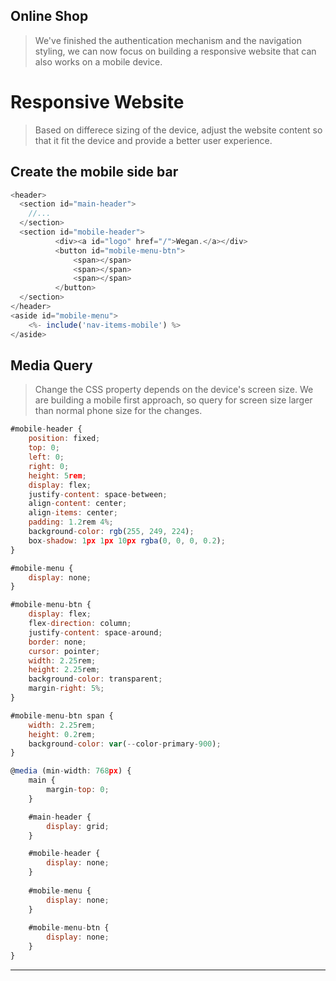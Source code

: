 ## Online Shop
> We've finished the authentication mechanism and the navigation styling, we can now focus on building a responsive website that can also works on a mobile device.

# Responsive Website
> Based on differece sizing of the device, adjust the website content so that it fit the device and provide a better user experience.

## Create the mobile side bar
```js
<header>
  <section id="main-header">
    //...
  </section>
  <section id="mobile-header">
          <div><a id="logo" href="/">Wegan.</a></div>
          <button id="mobile-menu-btn">
              <span></span>
              <span></span>
              <span></span>
          </button>
  </section>
</header>
<aside id="mobile-menu">
    <%- include('nav-items-mobile') %>
</aside>
```
## Media Query
> Change the CSS property depends on the device's screen size. We are building a mobile first approach, so query for screen size larger than normal phone size for the changes.
```js
#mobile-header {
    position: fixed;
    top: 0;
    left: 0;
    right: 0;
    height: 5rem;
    display: flex;
    justify-content: space-between;
    align-content: center;
    align-items: center;
    padding: 1.2rem 4%;
    background-color: rgb(255, 249, 224);
    box-shadow: 1px 1px 10px rgba(0, 0, 0, 0.2);
}

#mobile-menu {
    display: none;
}

#mobile-menu-btn {
    display: flex;
    flex-direction: column;
    justify-content: space-around;
    border: none;
    cursor: pointer;
    width: 2.25rem;
    height: 2.25rem;
    background-color: transparent;
    margin-right: 5%;
}

#mobile-menu-btn span {
    width: 2.25rem;
    height: 0.2rem;
    background-color: var(--color-primary-900);
}

@media (min-width: 768px) {
    main {
        margin-top: 0;
    }

    #main-header {
        display: grid;
    }

    #mobile-header {
        display: none;
    }
    
    #mobile-menu {
        display: none;
    }
    
    #mobile-menu-btn {
        display: none;
    }
}
```

---
